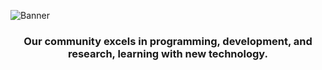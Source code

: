 <!-- GitHub Header Image -->
![Banner](./images/server101-banner.jpg)

<!--<img align="center" src="./images/server101-banner.jpg" alt="GitHub header" width="100%"/> -->

<h3 align="center">Our community excels in programming, development, and research, learning with new technology.</h3>

<!-- Our community excels in space, military, and national development, leading in technology. -->
